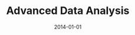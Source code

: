 ---
title: "Advanced Data Analysis"
collection: teaching
type: "Postgraduate course"
permalink: /teaching/2014-teaching-3
venue: "Warwick Business School"
date: 2014-01-01
location: "Coventry, UK"
---